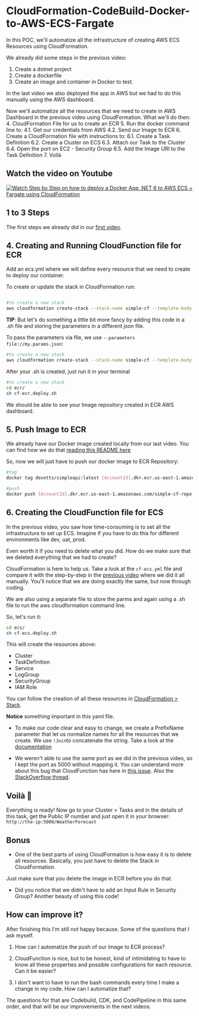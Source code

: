# CloudFormation-CodeBuild-Docker-to-AWS-ECS-Fargate
 
In this POC, we'll automatize all the infrastructure of creating AWS ECS Resources using CloudFormation.

We already did some steps in the previous video:
1. Create a dotnet project
2. Create a dockerfile
3. Create an image and container in Docker to test.

In the last video we also deployed the app in AWS but we had to do this manually using the AWS dashboard.

Now we'll automatize all the resources that we need to create in AWS Dashboard in the previous video using CloudFormation.
What we'll do then:
4. CloudFormation File for us to create an ECR
5. Run the docker command line to:
    4.1. Get our credentials from AWS
    4.2. Send our Image to ECR
6. Create a CloudFormation file with instructions to:
    6.1. Create a Task Definition
    6.2. Create a Cluster on ECS
    6.3. Attach our Task to the Cluster
    6.4. Open the port on EC2 - Security Group
    6.5. Add the Image URI to the Task Definition
7. Voilà



## Watch the video on Youtube

[![Watch Step by Step on how to deploy a Docker App .NET 6 to AWS ECS + Fargate using CloudFormation](https://img.youtube.com/vi/x5D24tXGcVQ/0.jpg?v1)](https://www.youtube.com/watch?v=x5D24tXGcVQ)

## 1 to 3 Steps

The first steps we already did in our [first video](https://youtu.be/vxrO7Vs4EPA).


## 4. Creating and Running CloudFunction file for ECR

Add an ecs.yml where we will define every resource that we need to create to deploy our container.

To create or update the stack in CloudFormation run:
```bash

#to create a new stack
aws cloudformation create-stack --stack-name simple-cf --template-body ecs.yml --parameters 'ParameterKey=SubnetID,ParameterValue=subnet-12345678' --capabilities CAPABILITY_NAMED_IAM 
```

**TIP**: But let's do something a little bit more fancy by adding this code in a .sh file and storing the parameters in a different json file.

To pass the parameters via file, we use `--parameters file://my.params.json`:

```bash
#to create a new stack
aws cloudformation create-stack --stack-name simple-cf --template-body file://mycloudformation.yaml --parameters file://my.params.json  --capabilities CAPABILITY_NAMED_IAM 

```

After your .sh is created, just run it in your terminal
```bash
#to create a new stack
cd ecr/
sh cf-ecr.deploy.sh
```

We should be able to see your Image repository created in ECR AWS dashboard.

## 5. Push Image to ECR

We already have our Docker image created locally from our last video. 
You can find how we do that [reading this README here](https://github.com/DevOtts/dotnet-docker-to-aws-ecs)

So, now we will just have to push our docker image to ECR Repository:
```bash
#tag 
docker tag devotts/simpleapi:latest [AccountId].dkr.ecr.us-east-1.amazonaws.com/simple-cf-repo:latest

#push
docker push [AccountId].dkr.ecr.us-east-1.amazonaws.com/simple-cf-repo:latest
```

## 6. Creating the CloudFunction file for ECS

In the previous video, you saw how time-consuming is to set all the infrastructure to set up ECS. Imagine if you have to do this for different environments like dev, uat, prod. 

Even worth it if you need to delete what you did. How do we make sure that we deleted everything that we had to create?

CloudFormation is here to help us. Take a look at the `cf-ecs.yml` file and compare it with the step-by-step in the [previous video](https://youtu.be/vxrO7Vs4EPA) where we did it all manually. You'll notice that we are doing exactly the same, but now through coding.

We are also using a separate file to store the parms and again using a .sh file to run the aws cloudformation command line.

So, let's run it:
```bash
cd ecs/
sh cf-ecs.deploy.sh
```

This will create the resources above:
- Cluster
- TaskDefinition
- Service
- LogGroup
- SecurityGroup
- IAM Role

You can follow the creation of all these resources in [CloudFormation > Stack](https://us-east-1.console.aws.amazon.com/cloudformation/home?region=us-east-1#/stacks).

**Notice** something important in this yaml file. 

-  To make our code clear and easy to change, we create a PrefixName parameter that let us normalize names for all the resources that we create. We use `!Join`to concatenate the string. Take a look at the [documentation](https://docs.aws.amazon.com/AWSCloudFormation/latest/UserGuide/intrinsic-function-reference-join.html)

- We weren't able to use the same port as we did in the previous video, so I kept the port as 5000 without mapping it. You can understand more about this bug that CloudFunction has here in [this issue](https://github.com/aws/aws-cdk/issues/8762). Also the [StackOverflow thread](https://stackoverflow.com/questions/62498346/ecs-taskdefinition-creation-fails-with-error-invalid-containerport).

## Voilà 🎉

Everything is ready! Now go to your Cluster > Tasks and in the details of this task, get the Public IP number and just open it in your browser:
```http://the-ip:5000/WeatherForecast ```


## Bonus

- One of the best parts of using CloudFormation is how easy it is to delete all resources. Basically, you just have to delete the Stack in CloudFormation. 

Just make sure that you delete the image in ECR before you do that.

- Did you notice that we didn't have to add an Input Rule in Security Group? Another beauty of using this code!

## How can improve it?

After finishing this I'm still not happy because. Some of the questions that I ask myself.

1. How can I automatize the push of our Image to ECR process?

2. CloudFunction is nice, but to be honest, kind of intimidating to have to know all these properties and possible configurations for each resource. Can it be easier?

3. I don't want to have to run the bash commands every time I make a change in my code. How can I automatize that?

The questions for that are Codebuild, CDK, and CodePipeline in this same order, and that will be our improvements in the next videos.
 
